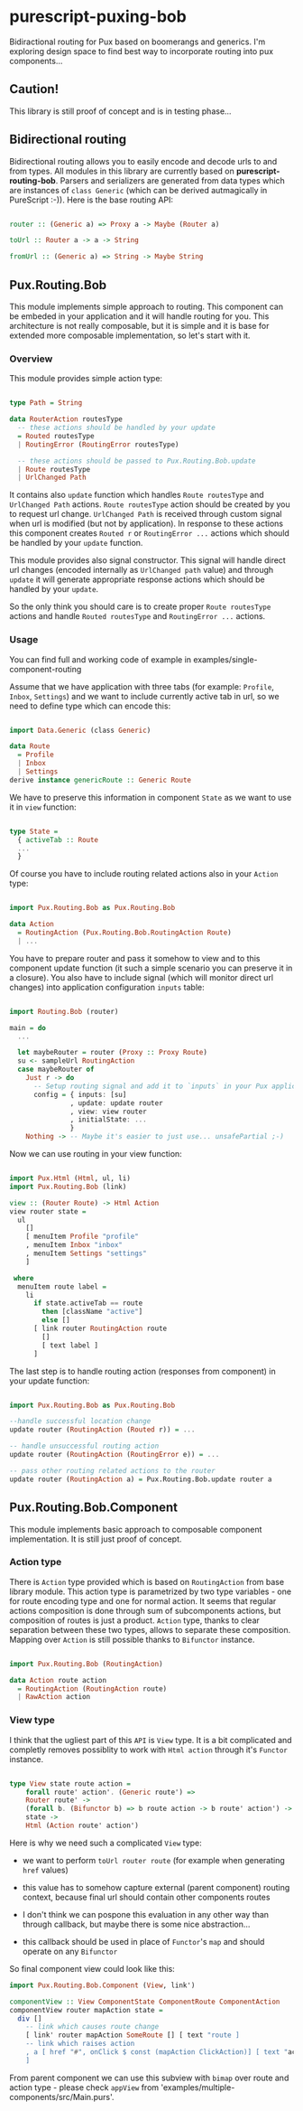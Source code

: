 # purescript-puxing-bob

Bidiractional routing for Pux based on boomerangs and generics. I'm exploring design space to find best way to incorporate routing into pux components...

## Caution!

This library is still proof of concept and is in testing phase...

## Bidirectional routing

Bidirectional routing allows you to easily encode and decode urls to and from types. All modules in this library are currently based on __purescript-routing-bob__. Parsers and serializers are generated from data types which are instances of `class Generic` (which can be derived autmagically in PureScript :-)).
Here is the base routing API:

```purescript

router :: (Generic a) => Proxy a -> Maybe (Router a)

toUrl :: Router a -> a -> String

fromUrl :: (Generic a) => String -> Maybe String

```

## Pux.Routing.Bob

This module implements simple approach to routing. This component can be embeded in your application and it will handle routing for you. This architecture is not really composable, but it is simple and it is base for extended more composable implementation, so let's start with it.

### Overview

This module provides simple action type:

```purescript

type Path = String

data RouterAction routesType
  -- these actions should be handled by your update
  = Routed routesType
  | RoutingError (RoutingError routesType)

  -- these actions should be passed to Pux.Routing.Bob.update
  | Route routesType
  | UrlChanged Path

```

It contains also `update` function which handles `Route routesType` and `UrlChanged Path` actions. `Route routesType` action should be created by you to request url change. `UrlChanged Path` is received through custom signal when url is modified (but not by application). In response to these actions this component creates `Routed r` or `RoutingError ...` actions which should be handled by your `update` function.

This module provides also signal constructor. This signal will handle direct url changes (encoded internally as `UrlChanged path` value) and through `update` it will generate appropriate response actions which should be handled by your `update`.

So the only think you should care is to create proper `Route routesType` actions and handle `Routed routesType` and `RoutingError ...` actions.

### Usage

You can find full and working code of example in examples/single-component-routing

Assume that we have application with three tabs (for example: `Profile`, `Inbox`, `Settings`) and we want to include currently active tab in url, so we need to define type which can encode this:

```purescript

import Data.Generic (class Generic)

data Route
  = Profile
  | Inbox
  | Settings
derive instance genericRoute :: Generic Route

```

We have to preserve this information in component `State` as we want to use it in `view` function:

```purescript

type State =
  { activeTab :: Route
  ...
  }

```

Of course you have to include routing related actions also in your `Action` type:

```purescript

import Pux.Routing.Bob as Pux.Routing.Bob

data Action
  = RoutingAction (Pux.Routing.Bob.RoutingAction Route)
  | ...

```


You have to prepare router and pass it somehow to view and to this component update function (it such a simple scenario you can preserve it in a closure).
You also have to include signal (which will monitor direct url changes) into application configuration `inputs` table:

```purescript

import Routing.Bob (router)

main = do
  ...

  let maybeRouter = router (Proxy :: Proxy Route)
  su <- sampleUrl RoutingAction
  case maybeRouter of
    Just r -> do
      -- Setup routing signal and add it to `inputs` in your Pux application config:
      config = { inputs: [su]
               , update: update router
               , view: view router
               , initialState: ...
               }
    Nothing -> -- Maybe it's easier to just use... unsafePartial ;-)

```

Now we can use routing in your view function:

```purescript

import Pux.Html (Html, ul, li)
import Pux.Routing.Bob (link)

view :: (Router Route) -> Html Action
view router state =
  ul
    []
    [ menuItem Profile "profile"
    , menuItem Inbox "inbox"
    , menuItem Settings "settings"
    ]

 where
  menuItem route label =
    li
      if state.activeTab == route
        then [className "active"]
        else []
      [ link router RoutingAction route
        []
        [ text label ]
      ]

```

The last step is to handle routing action (responses from component) in your update function:

```purescript

import Pux.Routing.Bob as Pux.Routing.Bob

--handle successful location change
update router (RoutingAction (Routed r)) = ...

-- handle unsuccessful routing action
update router (RoutingAction (RoutingError e)) = ...

-- pass other routing related actions to the router
update router (RoutingAction a) = Pux.Routing.Bob.update router a

```

## Pux.Routing.Bob.Component

This module implements basic approach to composable component implementation. It is still just proof of concept.

### Action type

There is `Action` type provided which is based on `RoutingAction` from base library module. This action type is parametrized by two type variables - one for route encoding type and one for normal action. It seems that regular actions composition is done through sum of subcomponents actions, but composition of routes is just a product. `Action` type, thanks to clear separation between these two types, allows to separate these composition.
Mapping over `Action` is still possible thanks to `Bifunctor` instance.

```purescript

import Pux.Routing.Bob (RoutingAction)

data Action route action
  = RoutingAction (RoutingAction route)
  | RawAction action

```

### View type

I think that the ugliest part of this `API` is `View` type. It is a bit complicated and completly removes possiblity to work with `Html action` through it's `Functor` instance.


```purescript

type View state route action =
    forall route' action'. (Generic route') =>
    Router route' ->
    (forall b. (Bifunctor b) => b route action -> b route' action') ->
    state ->
    Html (Action route' action')

```

Here is why we need such a complicated `View` type:

* we want to perform `toUrl router route` (for example when generating `href` values)

* this value has to somehow capture external (parent component) routing context, because final url should contain other components routes

* I don't think we can pospone this evaluation in any other way than through callback, but maybe there is some nice abstraction...

* this callback should be used in place of `Functor`'s `map` and should operate on any `Bifunctor`

So final component view could look like this:

``` purescript
import Pux.Routing.Bob.Component (View, link')

componentView :: View ComponentState ComponentRoute ComponentAction
componentView router mapAction state =
  div []
    -- link which causes route change
    [ link' router mapAction SomeRoute [] [ text "route ]
    -- link which raises action
    , a [ href "#", onClick $ const (mapAction ClickAction)] [ text "action" ]
    ]
```

From parent component we can use this subview with `bimap` over route and action type - please check `appView` from 'examples/multiple-components/src/Main.purs'.
